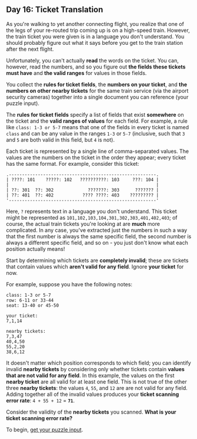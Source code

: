 ## Day 16: Ticket Translation
As you're walking to yet another connecting flight,
you realize that one of the legs of your re-routed trip coming up is on a high-speed train.
However, the train ticket you were given is in a language you don't understand.
You should probably figure out what it says before you get to the train station after the next flight.

Unfortunately, you can't actually **read** the words on the ticket.
You can, however, read the numbers,
and so you figure out **the fields these tickets must have** and **the valid ranges** for values in those fields.

You collect the **rules for ticket fields**, the **numbers on your ticket**,
and **the numbers on other nearby tickets** for the same train service (via the airport security cameras)
together into a single document you can reference (your puzzle input).

The **rules for ticket fields** specify a list of fields that exist **somewhere** on the ticket
and the **valid ranges of values** for each field.
For example, a rule like `class: 1-3 or 5-7` means that
one of the fields in every ticket is named `class` and can be any value in the ranges `1-3` or `5-7`
(inclusive, such that `3` and `5` are both valid in this field, but `4` is not).

Each ticket is represented by a single line of comma-separated values.
The values are the numbers on the ticket in the order they appear; every ticket has the same format.
For example, consider this ticket:
```
.--------------------------------------------------------.
| ????: 101    ?????: 102   ??????????: 103     ???: 104 |
|                                                        |
| ??: 301  ??: 302             ???????: 303      ??????? |
| ??: 401  ??: 402           ???? ????: 403    ????????? |
'--------------------------------------------------------'
```

Here, `?` represents text in a language you don't understand.
This ticket might be represented as `101,102,103,104,301,302,303,401,402,403`;
of course, the actual train tickets you're looking at are **much** more complicated.
In any case, you've extracted just the numbers in such a way that
the first number is always the same specific field,
the second number is always a different specific field,
and so on - you just don't know what each position actually means!

Start by determining which tickets are **completely invalid**;
these are tickets that contain values which **aren't valid for any field**.
Ignore **your ticket** for now.

For example, suppose you have the following notes:
```
class: 1-3 or 5-7
row: 6-11 or 33-44
seat: 13-40 or 45-50

your ticket:
7,1,14

nearby tickets:
7,3,47
40,4,50
55,2,20
38,6,12
```

It doesn't matter which position corresponds to which field;
you can identify invalid **nearby tickets**
by considering only whether tickets contain **values that are not valid for any field**.
In this example, the values on the first **nearby ticket** are all valid for at least one field.
This is not true of the other three **nearby tickets**: the values `4`, `55`, and `12` are are not valid for any field.
Adding together all of the invalid values produces your **ticket scanning error rate**: `4 + 55 + 12` = **`71`**.

Consider the validity of the **nearby tickets** you scanned.
**What is your ticket scanning error rate?**

To begin, [get your puzzle input][1].


[1]: https://adventofcode.com/2020/day/16/input